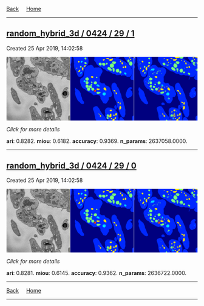 
[Back](..)&nbsp;&nbsp;&nbsp;&nbsp;&nbsp;[Home](https://leapmanlab.github.io/snapshots)

---

<div class="summary"><a href="1"><h2>random_hybrid_3d / 0424 / 29 / 1</h2></a><p>Created 25 Apr 2019, 14:02:58
</p><a href="1"><img src="1/media/summary.png" align="center"></a><p>
<i>Click for more details</i>
</p></div>

**ari**: 0.8282. **miou**: 0.6182. **accuracy**: 0.9369. **n_params**: 2637058.0000. 

---

<div class="summary"><a href="0"><h2>random_hybrid_3d / 0424 / 29 / 0</h2></a><p>Created 25 Apr 2019, 14:02:58
</p><a href="0"><img src="0/media/summary.png" align="center"></a><p>
<i>Click for more details</i>
</p></div>

**ari**: 0.8281. **miou**: 0.6145. **accuracy**: 0.9362. **n_params**: 2636722.0000. 

---

[Back](..)&nbsp;&nbsp;&nbsp;&nbsp;&nbsp;[Home](https://leapmanlab.github.io/snapshots)

---